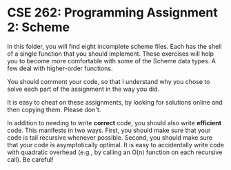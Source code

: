 # CSE 262: Programming Assignment 2: Scheme

In this folder, you will find eight incomplete scheme files.  Each has the shell
of a single function that you should implement.  These exercises will help you
to become more comfortable with some of the Scheme data types.  A few deal with
higher-order functions.

You should comment your code, so that I understand why you chose to solve each
part of the assignment in the way you did.

It is easy to cheat on these assignments, by looking for solutions online and
then copying them.  Please don't.

In addition to needing to write **correct** code, you should also write
**efficient** code.  This manifests in two ways.  First, you should make sure
that your code is tail recursive whenever possible.  Second, you should make
sure that your code is asymptotically optimal.  It is easy to accidentally
write code with quadratic overhead (e.g., by calling an O(n) function on each
recursive call).  Be careful!
